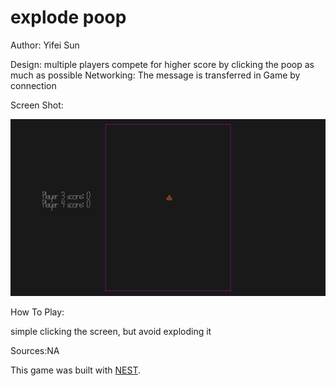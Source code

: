 # explode poop

Author: Yifei Sun

Design: multiple players compete for higher score by clicking the poop as much as possible
Networking: The message is transferred in Game by connection

Screen Shot:

![Screen Shot](screenshot.png)

How To Play:

simple clicking the screen, but avoid exploding it

Sources:NA

This game was built with [NEST](NEST.md).

